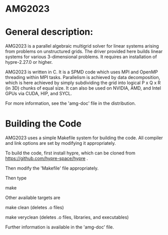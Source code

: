 # AMG2023

# General description:

AMG2023 is a parallel algebraic multigrid solver for linear systems arising from
problems on unstructured grids.  The driver provided here builds linear 
systems for various 3-dimensional problems. It requires an installation of 
hypre-2.27.0 or higher.

AMG2023 is written in C.  It is a SPMD code which uses MPI and OpenMP threading within MPI tasks. 
Parallelism is achieved by data decomposition, which is here achieved by simply subdividing 
the grid into logical P x Q x R (in 3D) chunks of equal size.
It can also be used on NVIDIA, AMD, and Intel GPUs via CUDA, HIP, and SYCL.

For more information, see the 'amg-doc' file in the distribution.


# Building the Code

AMG2023 uses a simple Makefile system for building the code.  All compiler and
link options are set by modifying it appropriately.  

To build the code, first install hypre, which can be cloned from
https://github.com/hypre-space/hypre .

Then modify the 'Makefile' file appropriately.

Then type 

  make

Other available targets are

  make clean        (deletes .o files)

  make veryclean    (deletes .o files, libraries, and executables)

Further information is available in the 'amg-doc' file.
